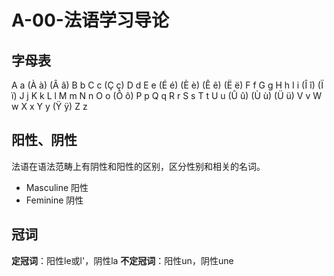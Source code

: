 ﻿# A-00-法语学习导论

## 字母表

A a (À à) (Â â) B b C c (Ç ç) D d 
E e (É é) (È è) (Ê ê) (Ë ë) F f G g 
H h I i (Î î) (Ï ï) J j K k 
L l M m N n 
O o (Ô ô) P p Q q R r S s T t 
U u (Û û) (Ù ù) (Ü ü) V v W w 
X x Y y (Ÿ ÿ) Z z 

## 阳性、阴性

法语在语法范畴上有阴性和阳性的区别，区分性别和相关的名词。

* Masculine 阳性
* Feminine 阴性

## 冠词

**定冠词**：阳性le或l'，阴性la
**不定冠词**：阳性un，阴性une





 
